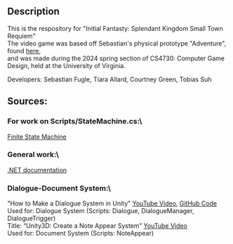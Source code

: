 ## Description
This is the respository for "Initial Fantasty: Splendant Kingdom Small Town Requiem" \
The video game was based off Sebastian's physical prototype "Adventure", found [here](https://docs.google.com/document/d/e/2PACX-1vQ87HhE5cyyphW9_ZRLqMLkOnxBg9ZqbRN_EPmjhNWeleZbon7kvFSi5Fj7ow3wa11D2flzeh-Xye14/pub), \
and was made during the 2024 spring section of CS4730: Computer Game Design, held at the University of Virginia. 

Developers: Sebastian Fugle, Tiara Allard,  Courtney Green, Tobias Suh

## Sources: 
### For work on Scripts/StateMachine.cs:\
[Finite State Machine](https://blog.playmedusa.com/a-finite-state-machine-in-c-for-unity3d/)

### General work:\
[.NET documentation](https://learn.microsoft.com/en-us/dotnet/api/)

### Dialogue-Document System:\
"How to Make a Dialogue System in Unity" [YouTube Video](https://www.youtube.com/watch?v=_nRzoTzeyxU&t=693s&ab_channel=Brackeys), [GitHub Code](https://github.com/Brackeys/Dialogue-System.git )\
Used for: Dialogue System (Scripts: Dialogue, DialogueManager, DialogueTrigger)\
Title: “Unity3D: Create a Note Appear System” [YouTube Video](https://youtube.com/watch?v=eVre2i6gPF0 )\
Used for: Document System (Scripts: NoteAppear) 
